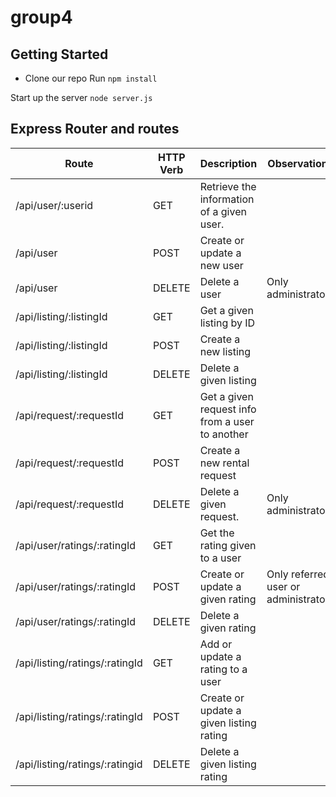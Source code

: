 # group4

## Getting Started
- Clone our repo
Run
`npm install`

Start up the server
`node server.js`



## Express Router and routes

| Route | HTTP Verb | Description |Observations
| --------| --------- | ----------- |---|
| /api/user/:userid | GET | Retrieve the information of a given user. |
| /api/user| POST | Create or update a new user |
| /api/user| DELETE | Delete a user | Only administrators|
| /api/listing/:listingId| GET| Get a given listing by ID|
| /api/listing/:listingId| POST | Create a new listing|
| /api/listing/:listingId| DELETE| Delete a given listing|
| /api/request/:requestId| GET | Get a given request info from a user to another|
| /api/request/:requestId| POST| Create a new rental request|
| /api/request/:requestId| DELETE| Delete a given request.| Only administrators|
| /api/user/ratings/:ratingId| GET | Get the rating given to a user|
| /api/user/ratings/:ratingId| POST| Create or update a given rating| Only referred user or administrators|
| /api/user/ratings/:ratingId| DELETE | Delete a given rating|
| /api/listing/ratings/:ratingId| GET | Add or update a rating to a user|
| /api/listing/ratings/:ratingId| POST | Create or update a given listing rating|
| /api/listing/ratings/:ratingid| DELETE | Delete a given listing rating|
